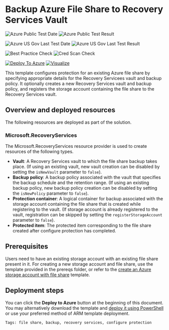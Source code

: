 # Backup Azure File Share to Recovery Services Vault

![Azure Public Test Date](https://azurequickstartsservice.blob.core.windows.net/badges/101-recovery-services-backup-file-share/PublicLastTestDate.svg)
![Azure Public Test Result](https://azurequickstartsservice.blob.core.windows.net/badges/101-recovery-services-backup-file-share/PublicDeployment.svg)

![Azure US Gov Last Test Date](https://azurequickstartsservice.blob.core.windows.net/badges/101-recovery-services-backup-file-share/FairfaxLastTestDate.svg)
![Azure US Gov Last Test Result](https://azurequickstartsservice.blob.core.windows.net/badges/101-recovery-services-backup-file-share/FairfaxDeployment.svg)

![Best Practice Check](https://azurequickstartsservice.blob.core.windows.net/badges/101-recovery-services-backup-file-share/BestPracticeResult.svg)
![Cred Scan Check](https://azurequickstartsservice.blob.core.windows.net/badges/101-recovery-services-backup-file-share/CredScanResult.svg)

[![Deploy To Azure](https://raw.githubusercontent.com/Taejas/azure-quickstart-templates/master/1-CONTRIBUTION-GUIDE/images/deploytoazure.svg?sanitize=true)](https://portal.azure.com/#create/Microsoft.Template/uri/https%3A%2F%2Fraw.githubusercontent.com%2FTaejas%2Fazure-quickstart-templates%2Fmaster%2F101-recovery-services-backup-file-share%2Fazuredeploy.json)
[![Visualize](https://raw.githubusercontent.com/Taejas/azure-quickstart-templates/master/1-CONTRIBUTION-GUIDE/images/visualizebutton.svg?sanitize=true)](http://armviz.io/#/?load=https%3A%2F%2Fraw.githubusercontent.com%2FTaejas%2Fazure-quickstart-templates%2Fmaster%2F101-recovery-services-backup-file-share%2Fazuredeploy.json)

This template configures protection for an existing Azure file share by specifying appropriate details for the Recovery Servicees vault and backup policy. It optionally creates a new Recovery Services vault and backup policy, and registers the storage account containing the file share to the Recovery Services vault.

## Overview and deployed resources

The following resources are deployed as part of the solution.

### Microsoft.RecoveryServices

The Microsoft.RecoveryServices resource provider is used to create resources of the following types.

+ **Vault**: A Recovery Services vault to which the file share backup takes place. (If using an existing vault, new vault creation can be disabled by setting the ``isNewVault`` parameter to ``false``).
+ **Backup policy**: A backup policy associated with the vault that specifies the backup schedule and the retention range. (If using an existing backup policy, new backup policy creation can be disabled by setting the ``isNewPolicy`` parameter to ``false``).
+ **Protection container**: A logical container for backup associated with the storage account containing the file share that is created while registering to the vault. (If storage account is already registered to the vault, registration can be skipped by setting the ``registerStorageAccount`` parameter to ``false``).
+ **Protected item**: The protected item corresponding to the file share created after configure protection has completed.

## Prerequisites

Users need to have an existing storage account with an existing file share present in it. For creating a new storage account and file share, use the template provided in the prereqs folder, or refer to the [create an Azure storage account with file share](https://github.com/Azure/azure-quickstart-templates/tree/master/101-storage-file-share) template.

## Deployment steps

You can click the **Deploy to Azure** button at the beginning of this document. You may alternatively download the template and [deploy it using PowerShell](https://docs.microsoft.com/en-us/azure/azure-resource-manager/templates/deploy-powershell#deploy-local-template) or use your preferred method of ARM template deployment.

`Tags: file share, backup, recovery services, configure protection`